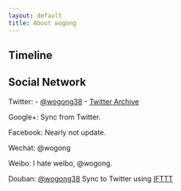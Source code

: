 ```yaml
---
layout: default
title: About wogong
---
```


## Timeline

## Social Network
Twitter: 
    - [@wogong38](https://twitter.com/wogong38)
    - [Twitter Archive](https://googledrive.com/host/0BwpUrJ713Y8MNi1fUGQtSU4wdWc/)

Google+:
    Sync from Twitter.

Facebook:
    Nearly not update.

Wechat:
    @wogong

Weibo:
    I hate weibo, @wogong.

Douban:
    [@wogong38](http://www.douban.com/people/wogong38/)
    Sync to Twitter using [IFTTT](http://ifttt.com)

